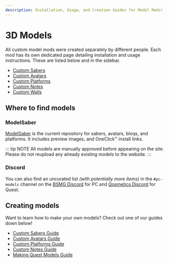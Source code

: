 ```yaml
---
description: Installation, Usage, and Creation Guides for Model Mods!
---
```


# 3D Models
All custom model mods were created separately by different people. Each mod has its own dedicated page detailing
installation and usage instructions. These are listed below and in the sidebar.

* [Custom Sabers](./custom-sabers.md)
* [Custom Avatars](./custom-avatars.md)
* [Custom Platforms](./custom-platforms.md)
* [Custom Notes](./custom-notes.md)
* [Custom Walls](./custom-walls.md)

## Where to find models

### ModelSaber
[ModelSaber](https://modelsaber.com/) is the current repository for sabers, avatars, bloqs, and platforms.
It includes preview images, and OneClick&trade; install links.

::: tip NOTE
All models are manually approved before appearing on the site.
Please do not reupload any already existing models to the website.
:::

### Discord
You can also find an uncurated list _(with potentially more items)_ in the `#pc-models` channel on the
[BSMG Discord](https://discord.gg/beatsabermods) for PC and [Qosmetics Discord](https://discord.gg/qosmetics) for Quest.

## Creating models
Want to learn how to make your own models? Check out one of our guides down below!

* [Custom Sabers Guide](./sabers-guide.md)
* [Custom Avatars Guide](./avatars-guide.md)
* [Custom Platforms Guide](./platforms-guide.md)
* [Custom Notes Guide](./notes-guide.md)
* [Making Quest Models Guide](https://github.com/RedBrumbler/Qosmetics/wiki)
